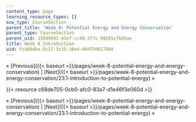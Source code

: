 ```yaml
---
content_type: page
learning_resource_types: []
ocw_type: CourseSection
parent_title: 'Week 8: Potential Energy and Energy Conservation'
parent_type: CourseSection
parent_uid: 13949981-43ef-cc49-3f7c-98265cfbd3ae
title: Week 8 Introduction
uid: fcdd8dba-5c17-3c15-30e4-4947500174b8
---
```


« [Previous]({{< baseurl >}}/pages/week-8-potential-energy-and-energy-conservation) | [Next]({{< baseurl >}}/pages/week-8-potential-energy-and-energy-conservation/23.1-introduction-to-potential-energy) »

{{< resource c68de705-0cb0-afc0-83a7-d1e46f3e060d >}}

« [Previous]({{< baseurl >}}/pages/week-8-potential-energy-and-energy-conservation) | [Next]({{< baseurl >}}/pages/week-8-potential-energy-and-energy-conservation/23.1-introduction-to-potential-energy) »